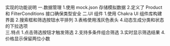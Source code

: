 实现的功能说明
  一.数据管理
    1.使用 mock.json 存储模拟数据
    2.定义了 Product 和 FilterConditions 接口确保类型安全
  二.UI 组件
    1.使用 Chakra UI 组件库构建界面
    2.搜索框和筛选按钮水平排列
    3.表格使用浅灰色表头
    4.动态生成分类和状态的下拉选项  
  三.特点
    1.点击筛选按钮才触发筛选
    2.支持多条件组合筛选
    3.实时显示筛选结果
    4.价格显示保留两位小数  